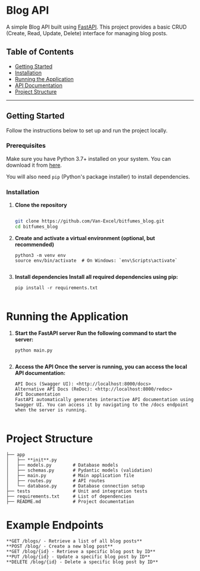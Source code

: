 # Blog API

A simple Blog API built using [FastAPI](https://fastapi.tiangolo.com/). This project provides a basic CRUD (Create, Read, Update, Delete) interface for managing blog posts.

## Table of Contents

- [Getting Started](#getting-started)
- [Installation](#installation)
- [Running the Application](#running-the-application)
- [API Documentation](#api-documentation)
- [Project Structure](#project-structure)

---

## Getting Started

Follow the instructions below to set up and run the project locally.

### Prerequisites

Make sure you have Python 3.7+ installed on your system. You can download it from [here](https://www.python.org/downloads/).

You will also need `pip` (Python's package installer) to install dependencies.

### Installation

1. **Clone the repository**

   ```bash

   git clone https://github.com/Van-Excel/bitfumes_blog.git
   cd bitfumes_blog

2. **Create and activate a virtual environment (optional, but recommended)**

   ```
   python3 -m venv env
   source env/bin/activate  # On Windows: `env\Scripts\activate`


3. **Install dependencies Install all required dependencies using pip:**

   ```
   pip install -r requirements.txt


# Running the Application

1. **Start the FastAPI server Run the following command to start the server:**

   ```
   python main.py


2. **Access the API Once the server is running, you can access the local API documentation:**

   ```
   API Docs (Swagger UI): <http://localhost:8000/docs>
   Alternative API Docs (ReDoc): <http://localhost:8000/redoc>
   API Documentation
   FastAPI automatically generates interactive API documentation using Swagger UI. You can access it by navigating to the /docs endpoint when the server is running.


# Project Structure

   ```
   ├── app
   │   ├── **init**.py
   │   ├── models.py        # Database models
   │   ├── schemas.py       # Pydantic models (validation)
   │   ├── main.py          # Main application file
   │   ├── routes.py        # API routes
   │   └── database.py      # Database connection setup
   ├── tests                # Unit and integration tests
   ├── requirements.txt     # List of dependencies
   ├── README.md            # Project documentation
   ```


# Example Endpoints
   ```
   **GET /blogs/ - Retrieve a list of all blog posts**
   **POST /blog/ - Create a new blog post**
   **GET /blog/{id} - Retrieve a specific blog post by ID**
   **PUT /blog/{id} - Update a specific blog post by ID**
   **DELETE /blog/{id} - Delete a specific blog post by ID**
